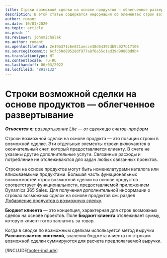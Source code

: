 ```yaml
---
title: Строки возможной сделки на основе продуктов — облегченное развертывание
description: В этой статье содержатся информация об элементах строк возможной сделки на основе продуктов в Project Operations.
author: rumant
ms.date: 10/01/2020
ms.topic: article
ms.prod: ''
ms.reviewer: johnmichalak
ms.author: rumant
ms.openlocfilehash: 2e19b371c6e821aecce38d64392db9c027b17106
ms.sourcegitcommit: 6cfc50d89528df977a8f6a55c1ad39d99800d9b4
ms.translationtype: HT
ms.contentlocale: ru-RU
ms.lasthandoff: 06/03/2022
ms.locfileid: "8917132"
---
```

# <a name="product-based-opportunity-lines---lite"></a>Строки возможной сделки на основе продуктов — облегченное развертывание

_**Относится к:** развертывание Lite — от сделки до счетов-проформ_

Строки возможной сделки на основе продукта — это позиции строки в возможной сделке. Эти отдельные элементы строки включаются в окончательный счет, который предоставляется клиенту. В счете не указаны другие дополнительные услуги. Связанные расходы и потребление не отслеживаются для задач любых связанных проектов.

Строки на основе продуктов могут быть номенклатурами каталога или вписываемыми продуктами. Большая часть функциональных возможностей строк возможной сделки на основе продуктов соответствует функциональности, предоставляемой приложением Dynamics 365 Sales. Для получения дополнительной информации о строках возможных сделок на основе продуктов см. раздел [Добавление продуктов в возможную сделку](/dynamics365/sales-enterprise/add-products-opportunity).

**Бюджет клиента** — это концепция, характерная для строк возможных сделок на основе проектов. Поле **Бюджет клиента** отслеживает сумму, которую клиент готов заплатить за товар.

Когда в сводке по возможным сделкам используется метод выручки **Рассчитывается системой**, значения бюджета клиента по строкам возможной сделки суммируются для расчета предполагаемой выручки. 



[!INCLUDE[footer-include](../../includes/footer-banner.md)]